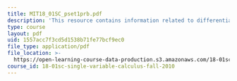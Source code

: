 ```yaml
---
title: MIT18_01SC_pset1prb.pdf
description: 'This resource contains information related to differentiation. '
type: course
layout: pdf
uid: 1557acc7f3cd5d1538b71fe77bcf9ec0
file_type: application/pdf
file_location: >-
  https://open-learning-course-data-production.s3.amazonaws.com/18-01sc-single-variable-calculus-fall-2010/1557acc7f3cd5d1538b71fe77bcf9ec0_MIT18_01SC_pset1prb.pdf
course_id: 18-01sc-single-variable-calculus-fall-2010
---
```

